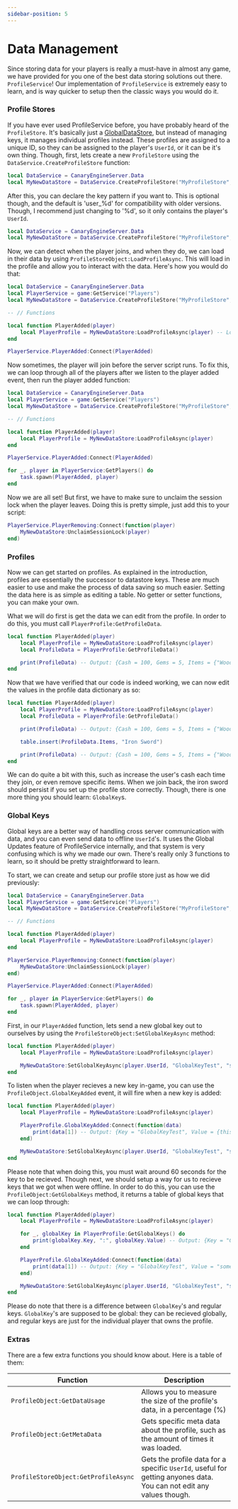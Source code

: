 ```yaml
---
sidebar-position: 5
---
```


# Data Management

Since storing data for your players is really a must-have in almost any game, we have provided for you one of the best data storing solutions out there. `ProfileService`! Our implementation of `ProfileService` is extremely easy to learn, and is way quicker to setup then the classic ways you would do it.

### Profile Stores

If you have ever used ProfileService before, you have probably heard of the `ProfileStore`. It's basically just a [GlobalDataStore](https://create.roblox.com/docs/reference/engine/classes/GlobalDataStore), but instead of managing keys, it manages individual profiles instead. These profiles are assigned to a unique ID, so they can be assigned to the player's `UserId`, or it can be it's own thing. Though, first, lets create a new `ProfileStore` using the `DataService.CreateProfileStore` function:

```lua
local DataService = CanaryEngineServer.Data
local MyNewDataStore = DataService.CreateProfileStore("MyProfileStore", {Cash = 100, Gems = 5, Items = {"Wooden Sword"}})
```

After this, you can declare the key pattern if you want to. This is optional though, and the default is 'user_%d' for compatibility with older versions. Though, I recommend just changing to '%d', so it only contains the player's `UserId`.

```lua
local DataService = CanaryEngineServer.Data
local MyNewDataStore = DataService.CreateProfileStore("MyProfileStore", {Cash = 100, Gems = 5, Items = {"Wooden Sword"}}, "%d") -- Change the pattern if you want to, it's better for usage
```

Now, we can detect when the player joins, and when they do, we can load in their data by using `ProfileStoreObject:LoadProfileAsync`. This will load in the profile and allow you to interact with the data. Here's how you would do that:

```lua
local DataService = CanaryEngineServer.Data
local PlayerService = game:GetService("Players")
local MyNewDataStore = DataService.CreateProfileStore("MyProfileStore", {Cash = 100, Gems = 5, Items = {"Wooden Sword"}}, "%d")

-- // Functions

local function PlayerAdded(player)
    local PlayerProfile = MyNewDataStore:LoadProfileAsync(player) -- Load the profile, you can also add an optional `reconcile` argument which reconciles the data
end

PlayerService.PlayerAdded:Connect(PlayerAdded)
```

Now sometimes, the player will join before the server script runs. To fix this, we can loop through all of the players after we listen to the player added event, then run the player added function:

```lua
local DataService = CanaryEngineServer.Data
local PlayerService = game:GetService("Players")
local MyNewDataStore = DataService.CreateProfileStore("MyProfileStore", {Cash = 100, Gems = 5, Items = {"Wooden Sword"}}, "%d")

-- // Functions

local function PlayerAdded(player)
    local PlayerProfile = MyNewDataStore:LoadProfileAsync(player)
end

PlayerService.PlayerAdded:Connect(PlayerAdded)

for _, player in PlayerService:GetPlayers() do
    task.spawn(PlayerAdded, player)
end
```

Now we are all set! But first, we have to make sure to unclaim the session lock when the player leaves. Doing this is pretty simple, just add this to your script:

```lua
PlayerService.PlayerRemoving:Connect(function(player)
    MyNewDataStore:UnclaimSessionLock(player)
end)
```

### Profiles

Now we can get started on profiles. As explained in the introduction, profiles are essentially the successor to datastore keys. These are much easier to use and make the process of data saving so much easier. Setting the data here is as simple as editing a table. No getter or setter functions, you can make your own.

What we will do first is get the data we can edit from the profile. In order to do this, you must call `PlayerProfile:GetProfileData`.

```lua
local function PlayerAdded(player)
    local PlayerProfile = MyNewDataStore:LoadProfileAsync(player)
    local ProfileData = PlayerProfile:GetProfileData()

    print(ProfileData) -- Output: {Cash = 100, Gems = 5, Items = {"Wooden Sword"}}
end
```

Now that we have verified that our code is indeed working, we can now edit the values in the profile data dictionary as so:

```lua
local function PlayerAdded(player)
    local PlayerProfile = MyNewDataStore:LoadProfileAsync(player)
    local ProfileData = PlayerProfile:GetProfileData()

    print(ProfileData) -- Output: {Cash = 100, Gems = 5, Items = {"Wooden Sword"}}

    table.insert(ProfileData.Items, "Iron Sword")

    print(ProfileData) -- Output: {Cash = 100, Gems = 5, Items = {"Wooden Sword", "Iron Sword"}}
end
```

We can do quite a bit with this, such as increase the user's cash each time they join, or even remove specific items. When we join back, the iron sword should persist if you set up the profile store correctly. Though, there is one more thing you should learn: `GlobalKey`s.

### Global Keys

Global keys are a better way of handling cross server communication with data, and you can even send data to offline `UserId`'s. It uses the Global Updates feature of ProfileService internally, and that system is very confusing which is why we made our own. There's really only 3 functions to learn, so it should be pretty straightforward to learn.

To start, we can create and setup our profile store just as how we did previously:

```lua
local DataService = CanaryEngineServer.Data
local PlayerService = game:GetService("Players")
local MyNewDataStore = DataService.CreateProfileStore("MyProfileStore", {Cash = 100, Gems = 5, Items = {"Wooden Sword"}}, "%d")

-- // Functions

local function PlayerAdded(player)
    local PlayerProfile = MyNewDataStore:LoadProfileAsync(player)
end

PlayerService.PlayerRemoving:Connect(function(player)
    MyNewDataStore:UnclaimSessionLock(player)
end)

PlayerService.PlayerAdded:Connect(PlayerAdded)

for _, player in PlayerService:GetPlayers() do
    task.spawn(PlayerAdded, player)
end
```

First, in our `PlayerAdded` function, lets send a new global key out to ourselves by using the `ProfileStoreObject:SetGlobalKeyAsync` method:

```lua
local function PlayerAdded(player)
    local PlayerProfile = MyNewDataStore:LoadProfileAsync(player)

    MyNewDataStore:SetGlobalKeyAsync(player.UserId, "GlobalKeyTest", "somerandomstringdata") -- The first argument is the player who is recieving it, and the others are the key name followed by the value
end
```

To listen when the player recieves a new key in-game, you can use the `ProfileObject.GlobalKeyAdded` event, it will fire when a new key is added:

```lua
local function PlayerAdded(player)
    local PlayerProfile = MyNewDataStore:LoadProfileAsync(player)

    PlayerProfile.GlobalKeyAdded:Connect(function(data)
        print(data[1]) -- Output: {Key = "GlobalKeyTest", Value = {this = "is a test"}, KeyId = 1}
    end)

    MyNewDataStore:SetGlobalKeyAsync(player.UserId, "GlobalKeyTest", "somerandomstringdata")
end
```

Please note that when doing this, you must wait around 60 seconds for the key to be recieved. Though next, we should setup a way for us to recieve keys that we got when were offline. In order to do this, you can use the `ProfileObject:GetGlobalKeys` method, it returns a table of global keys that we can loop through:

```lua
local function PlayerAdded(player)
    local PlayerProfile = MyNewDataStore:LoadProfileAsync(player)

    for _, globalKey in PlayerProfile:GetGlobalKeys() do
        print(globalKey.Key, ":", globalKey.Value) -- Output: {Key = "GlobalKeyTest", Value = "somerandomstringdata", KeyId = 1}
    end

    PlayerProfile.GlobalKeyAdded:Connect(function(data)
        print(data[1]) -- Output: {Key = "GlobalKeyTest", Value = "somerandomstringdata", KeyId = 2}
    end)

    MyNewDataStore:SetGlobalKeyAsync(player.UserId, "GlobalKeyTest", "somerandomstringdata")
end
```

Please do note that there is a difference between `GlobalKey`'s and regular keys. `GlobalKey`'s are supposed to be global: they can be recieved globally, and regular keys are just for the individual player that owns the profile.

### Extras

There are a few extra functions you should know about. Here is a table of them: 

|Function|Description|
|-|-|
|`ProfileObject:GetDataUsage`|Allows you to measure the size of the profile's data, in a percentage (%)|
|`ProfileObject:GetMetaData`|Gets specific meta data about the profile, such as the amount of times it was loaded.|
|`ProfileStoreObject:GetProfileAsync`|Gets the profile data for a specific `UserId`, useful for getting anyones data. You can not edit any values though.|